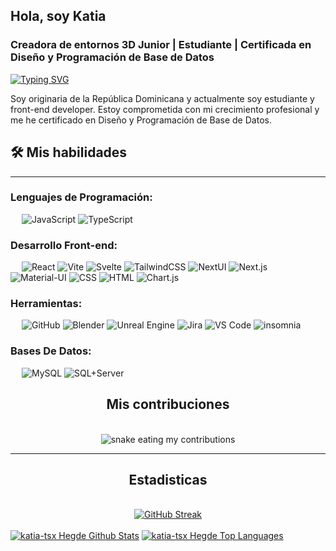 ## Hola, soy Katia

### Creadora de entornos 3D Junior | Estudiante | Certificada en Diseño y Programación de Base de Datos
[![Typing SVG](https://readme-typing-svg.herokuapp.com?font=Architects+Daughter&color=7AF79A&size=30&lines=Hola!+Soy+Katia-tsx!;Soy+estudiante+de+programación...;Certificada+en+Diseño+y+Programación+de+base+de+datos;Creadora+de+entornos+3d+Junior)](https://git.io/typing-svg)

Soy originaria de la República Dominicana y actualmente soy estudiante y front-end developer. Estoy comprometida con mi crecimiento profesional y me he certificado en Diseño y Programación de Base de Datos.

## 🛠️ Mis habilidades
-------------------
###   Lenguajes de Programación:
&emsp;
![JavaScript](https://img.shields.io/badge/-JavaScript-000?&logo=JavaScript)
![TypeScript](https://img.shields.io/badge/-TypeScript-000?&logo=TypeScript&logoColor=007ACC)

### Desarrollo Front-end:
&emsp;
![React](https://img.shields.io/badge/-React-000?&logo=React)
![Vite](https://img.shields.io/badge/-vite-000?&logo=Vite)
![Svelte](https://img.shields.io/badge/-Svelte-000?&logo=Svelte)
![TailwindCSS](https://img.shields.io/badge/-TailwindCSS-000?&logo=TailwindCSS)
![NextUI](https://img.shields.io/badge/-NextUI-000?&logo=NextUI)
![Next.js](https://img.shields.io/badge/-Next.js-000?&logo=Next.js)
![Material-UI](https://img.shields.io/badge/-Material--UI-000?&logo=Material-UI)
![CSS](https://img.shields.io/badge/-CSS-000?&logo=CSS3)
![HTML](https://img.shields.io/badge/-HTML-000?&logo=HTML5)
![Chart.js](https://img.shields.io/badge/-Chart.js-000?&logo=Chart.js)

### Herramientas:
&emsp;
![GitHub](https://img.shields.io/badge/-GitHub-000?&logo=GitHub)
![Blender](https://img.shields.io/badge/-Blender-000?&logo=Blender)
![Unreal Engine](https://img.shields.io/badge/-Unreal%20Engine-000?&logo=Unreal-Engine)
![Jira](https://img.shields.io/badge/-Jira-000?&logo=Jira)
![VS Code](https://img.shields.io/badge/-VS%20Code-000?&logo=Visual-Studio-Code)
![insomnia](https://img.shields.io/badge/-insomnia-000?&logo=insomnia)

### Bases De Datos:
&emsp;
![MySQL](https://img.shields.io/badge/-MySQL-000?&logo=MySQL)
![SQL+Server](https://img.shields.io/badge/-SQLServer-000?&logo=SQLServer)

<div align="center">
  <h2>Mis contribuciones</h2>
  <br>
  <img alt="snake eating my contributions" src="https://raw.githubusercontent.com/katia-tsx/katia-tsx/output/github-contribution-grid-snake.svg" />
  
</div>

<hr/>

<h2 align="center">Estadisticas</h2>
<br>
<div align=center>
<a href="https://git.io/streak-stats"><img src="https://streak-stats.demolab.com?user=katia-tsx&theme=jolly&locale=es&card_width=496" alt="GitHub Streak" /></a>
  </div>
  <br/>
<a href="https://github.com/katia-tsx/github-readme-stats"><img alt="katia-tsx Hegde Github Stats" src="https://github-readme-stats.vercel.app/api?username=katia-tsx&show_icons=true&count_private=true&theme=react&hide_border=true&bg_color=0D1117" /></a>
<a href="https://github.com/katia-tsx/github-readme-stats"><img alt="katia-tsx Hegde Top Languages" src="https://github-readme-stats.vercel.app/api/top-langs/?username=katia-tsx&langs_count=8&count_private=true&layout=compact&theme=react&hide_border=true&bg_color=0D1117" /></a>
  


